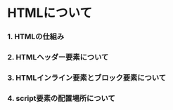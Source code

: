 # HTMLについて

### 1. HTMLの仕組み


### 2. HTMLヘッダー要素について


### 3. HTMLインライン要素とブロック要素について


### 4. script要素の配置場所について




